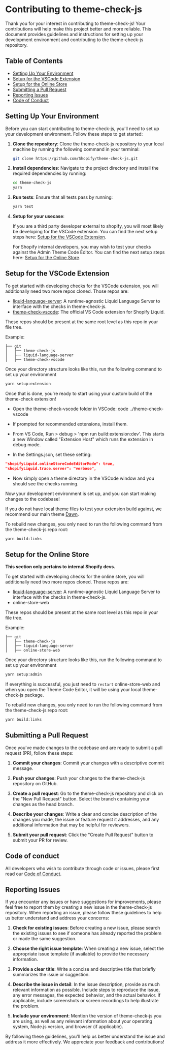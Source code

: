 # Contributing to theme-check-js

Thank you for your interest in contributing to theme-check-js! Your contributions will help make this project better and more reliable. This document provides guidelines and instructions for setting up your development environment and contributing to the theme-check-js repository.

## Table of Contents

- [Setting Up Your Environment](#setting-up-your-environment)
- [Setup for the VSCode Extension](#setup-for-the-vscode-extension)
- [Setup for the Online Store](#setup-for-the-online-store)
- [Submitting a Pull Request](#submitting-a-pull-request)
- [Reporting Issues](#reporting-issues)
- [Code of Conduct](#code-of-conduct)

## Setting Up Your Environment

Before you can start contributing to theme-check-js, you'll need to set up your development environment. Follow these steps to get started:

1. **Clone the repository**: Clone the theme-check-js repository to your local machine by running the following command in your terminal:

   ```bash
   git clone https://github.com/Shopify/theme-check-js.git
   ```

2. **Install dependencies**: Navigate to the project directory and install the required dependencies by running:

   ```bash
   cd theme-check-js
   yarn
   ```

3. **Run tests**: Ensure that all tests pass by running:

   ```bash
   yarn test
   ```

4. **Setup for your usecase**:
  
   If you are a third party developer external to shopify, you will most likely be developing for the VSCode extension. You can find the next setup steps here: [Setup for the VSCode Extension](#setup-for-the-vscode-extension).

   For Shopify internal developers, you may wish to test your checks against the Admin Theme Code Editor. You can find the next setup steps here: [Setup for the Online Store](#setup-for-the-online-store).

## Setup for the VSCode Extension
To get started with developing checks for the VSCode extension, you will additionally need two more repos cloned. Those repos are:
- [liquid-language-server](https://github.com/Shopify/liquid-language-server): A runtime-agnostic Liquid Language Server to interface with the checks in theme-check-js.
- [theme-check-vscode](https://github.com/Shopify/theme-check-vscode): The official VS Code extension for Shopify Liquid.

These repos should be present at the same root level as this repo in your file tree.

Example:
```
├── git
│   ├── theme-check-js
│   ├── liquid-language-server
│   ├── theme-check-vscode
```
Once your directory structure looks like this, run the following command to set up your environment
   ```bash
   yarn setup:extension
   ```
Once that is done, you're ready to start using your custom build of the theme-check extension!

- Open the theme-check-vscode folder in VSCode:
code ../theme-check-vscode

- If prompted for recommended extensions, install them.
- From VS Code, Run > debug > 'npm run build:extension:dev'.
  This starts a new Window called \"Extension Host\" which runs the extension in debug mode.

- In the Settings.json, set these setting:
```json
"shopifyLiquid.onlineStoreCodeEditorMode": true,
"shopifyLiquid.trace.server": "verbose",
```
- Now simply open a theme directory in the VSCode window and you should see the checks running.

Now your development environment is set up, and you can start making changes to the codebase!

If you do not have local theme files to test your extension build against, we recommend our main theme [Dawn](https://github.com/Shopify/dawn).

To rebuild new changes, you only need to run the following command from the theme-check-js repo root:

```bash
yarn build:links
```

## Setup for the Online Store
**This section only pertains to internal Shopify devs.**

To get started with developing checks for the online store, you will additionally need two more repos cloned. Those repos are:
- [liquid-language-server](https://github.com/Shopify/liquid-language-server): A runtime-agnostic Liquid Language Server to interface with the checks in theme-check-js.
- online-store-web

These repos should be present at the same root level as this repo in your file tree.

Example:
```
├── git
│   ├── theme-check-js
│   ├── liquid-language-server
│   ├── online-store-web
```
Once your directory structure looks like this, run the following command to set up your environment
   ```bash
   yarn setup:admin
   ```
If everything is successful, you just need to `restart` online-store-web and when you open the Theme Code Editor, it will be using your local theme-check-js package.

To rebuild new changes, you only need to run the following command from the theme-check-js repo root:

```bash
yarn build:links
```

## Submitting a Pull Request

Once you've made changes to the codebase and are ready to submit a pull request (PR), follow these steps:

1. **Commit your changes**: Commit your changes with a descriptive commit message.

2. **Push your changes**: Push your changes to the theme-check-js repository on GitHub.

3. **Create a pull request**: Go to the theme-check-js repository and click on the "New Pull Request" button. Select the branch containing your changes as the head branch.

4. **Describe your changes**: Write a clear and concise description of the changes you made, the issue or feature request it addresses, and any additional information that may be helpful for reviewers.

5. **Submit your pull request**: Click the "Create Pull Request" button to submit your PR for review.

## Code of conduct

All developers who wish to contribute through code or issues, please first read our [Code of Conduct](./CODE_OF_CONDUCT.md).

## Reporting Issues

If you encounter any issues or have suggestions for improvements, please feel free to report them by creating a new issue in the theme-check-js repository. When reporting an issue, please follow these guidelines to help us better understand and address your concerns:

1. **Check for existing issues**: Before creating a new issue, please search the existing issues to see if someone has already reported the problem or made the same suggestion.

2. **Choose the right issue template**: When creating a new issue, select the appropriate issue template (if available) to provide the necessary information.

3. **Provide a clear title**: Write a concise and descriptive title that briefly summarizes the issue or suggestion.

4. **Describe the issue in detail**: In the issue description, provide as much relevant information as possible. Include steps to reproduce the issue, any error messages, the expected behavior, and the actual behavior. If applicable, include screenshots or screen recordings to help illustrate the problem.

5. **Include your environment**: Mention the version of theme-check-js you are using, as well as any relevant information about your operating system, Node.js version, and browser (if applicable).

By following these guidelines, you'll help us better understand the issue and address it more effectively. We appreciate your feedback and contributions!